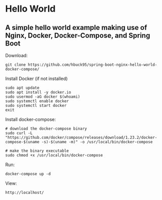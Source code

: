 # Hello World

## A simple hello world example making use of Nginx, Docker, Docker-Compose, and Spring Boot

Download:
```
git clone https://github.com/hbuck95/spring-boot-nginx-hello-world-docker-compose/
```
Install Docker (if not installed)
```
sudo apt update
sudo apt install -y docker.io
sudo usermod -aG docker $(whoami)
sudo systemctl enable docker
sudo systemctl start docker
exit
```

Install docker-compose:
```
# download the docker-compose binary
sudo curl -L "https://github.com/docker/compose/releases/download/1.23.2/docker-compose-$(uname -s)-$(uname -m)" -o /usr/local/bin/docker-compose

# make the binary executable
sudo chmod +x /usr/local/bin/docker-compose
```

Run:
```
docker-compose up -d
```

View:
```
http://localhost/
```

